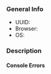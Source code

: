 [//]: # (Before logging this issue, please post to the Report a Bug guild from the Habitica website's Help menu. Most bugs can be handled quickly there. If a GitHub issue is needed, you will be advised of that by a moderator or staff member -- a player with a dark blue or purple name. It is recommended that you don't create a new issue unless advised to.)

[//]: # (Bugs in the mobile apps can also be reported there.)

[//]: # (If you have a feature request, use "Help > Request a Feature", not GitHub or the Report a Bug guild.)

[//]: # (For more guidelines see https://github.com/HabitRPG/habitica/issues/2760)

[//]: # (Fill out relevant information - UUID is found in Settings -> API)
### General Info
  * UUID: 
  * Browser: 
  * OS: 

### Description
[//]: # (Describe bug in detail here. Include screenshots if helpful.)

#### Console Errors
[//]: # (Include any JavaScript console errors here.)

